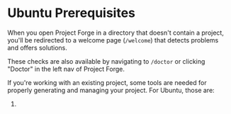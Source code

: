# Ubuntu Prerequisites

When you open Project Forge in a directory that doesn't contain a project, you'll be redirected to a welcome page (`/welcome`) that detects problems and offers solutions.

These checks are also available by navigating to `/doctor` or clicking "Doctor" in the left nav of Project Forge.

If you're working with an existing project, some tools are needed for properly generating and managing your project. For Ubuntu, those are:

1. 
